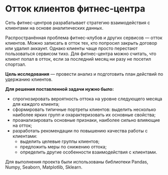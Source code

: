 # Отток клиентов фитнес-центра
Сеть фитнес-центров разрабатывает стратегию взаимодействия с клиентами на основе аналитических данных. 

Распространённая проблема фитнес-клубов и других сервисов — отток клиентов. Можно записать в отток тех, кто попросил закрыть договор или удалил аккаунт. Однако клиенты чаще просто перестают пользоваться сервисом тихо. Для фитнес-центра можно считать, что клиент попал в отток, если за последний месяц ни разу не посетил спортзал. 

**Цель исследования** — провести анализ и подготовить план действий по удержанию клиентов.

**Для решения поставленной задачи нужно было:**
- спрогнозировать вероятность оттока на уровне следующего месяца для каждого клиента;
- сформировать типичные портреты клиентов: выделить несколько наиболее ярких групп и охарактеризовать их основные свойства;
- проанализировать основные признаки, наиболее сильно влияющие на отток;
- разработать рекомендации по повышению качества работы с клиентами:
    - выделить целевые группы клиентов;
    - предложить меры по снижению оттока;
    - определить другие особенности взаимодействия с клиентами.

Для выполнения проекта были использованы библиотеки Pandas, Numpy, Seaborn, Matplotlib, Sklearn.
